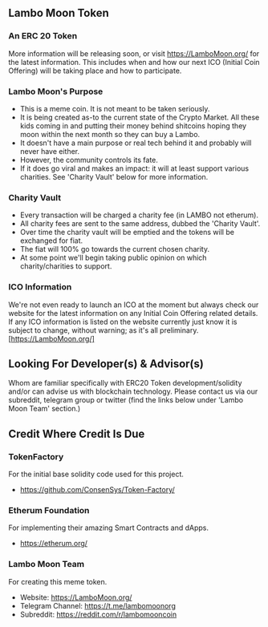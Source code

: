 ## Lambo Moon Token

### An ERC 20 Token

More information will be releasing soon, or visit https://LamboMoon.org/ for the latest information.
This includes when and how our next ICO (Initial Coin Offering) will be taking place and how to participate.


### Lambo Moon's Purpose

- This is a meme coin. It is not meant to be taken seriously.
- It is being created as-to the current state of the Crypto Market. All these kids coming in and putting their money behind shitcoins hoping they moon within the next month so they can buy a Lambo.
- It doesn't have a main purpose or real tech behind it and probably will never have either.
- However, the community controls its fate.
- If it does go viral and makes an impact: it will at least support various charities. See 'Charity Vault' below for more information.


### Charity Vault

- Every transaction will be charged a charity fee (in LAMBO not etherum).
- All charity fees are sent to the same address, dubbed the 'Charity Vault'.
- Over time the charity vault will be emptied and the tokens will be exchanged for fiat.
- The fiat will 100% go towards the current chosen charity.
- At some point we'll begin taking public opinion on which charity/charities to support.

### ICO Information

We're not even ready to launch an ICO at the moment but always check our website for the latest information on any Initial Coin Offering related details. If any ICO information is listed on the website currently just know it is subject to change, without warning; as it's all preliminary.
[https://LamboMoon.org/]

## Looking For Developer(s) & Advisor(s)

Whom are familiar specifically with ERC20 Token development/solidity and/or can advise us with blockchain technology.
Please contact us via our subreddit, telegram group or twitter (find the links below under 'Lambo Moon Team' section.)



## Credit Where Credit Is Due

### TokenFactory

For the initial base solidity code used for this project.
- https://github.com/ConsenSys/Token-Factory/


### Etherum Foundation

For implementing their amazing Smart Contracts and dApps.
- https://etherum.org/


### Lambo Moon Team

For creating this meme token.
- Website: https://LamboMoon.org/
- Telegram Channel: https://t.me/lambomoonorg
- Subreddit: https://reddit.com/r/lambomooncoin